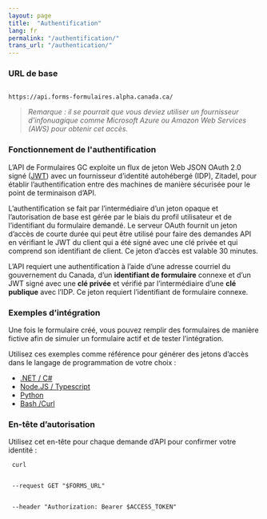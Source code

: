 ```yaml
---
layout: page
title:  "Authentification"
lang: fr
permalink: "/authentification/"
trans_url: "/authentication/"
---
```


### URL de base

<code>
https://api.forms-formulaires.alpha.canada.ca/
</code>


> _Remarque : il se pourrait que vous deviez utiliser un fournisseur d’infonuagique comme Microsoft Azure ou Amazon Web Services (AWS) pour obtenir cet accès._

### Fonctionnement de l'authentification

L’API de Formulaires GC exploite un flux de jeton Web JSON OAuth 2.0 signé ([JWT](https://jwt.io/)) avec un fournisseur d’identité autohébergé (IDP), Zitadel, pour établir l’authentification entre des machines de manière sécurisée pour le point de terminaison d’API. 

L’authentification se fait par l’intermédiaire d’un jeton opaque et l’autorisation de base est gérée par le biais du profil utilisateur et de l’identifiant du formulaire demandé. Le serveur OAuth fournit un jeton d’accès de courte durée qui peut être utilisé pour faire des demandes API en vérifiant le JWT du client qui a été signé avec une clé privée et qui comprend son identifiant de client. Ce jeton d’accès est valable 30 minutes. 

L’API requiert une authentification à l’aide d’une adresse courriel du gouvernement du Canada, d’un **identifiant de formulaire** connexe et d’un JWT signé avec une **clé privée** et vérifié par l’intermédiaire d’une **clé publique** avec l’IDP. Ce jeton requiert l’identifiant de formulaire connexe.

### Exemples d’intégration

Une fois le formulaire créé, vous pouvez remplir des formulaires de manière fictive afin de simuler un formulaire actif et de tester l’intégration. 

Utilisez ces exemples comme référence pour générer des jetons d’accès dans le langage de programmation de votre choix :
- [.NET / C#](https://github.com/cds-snc/forms-api/blob/main/examples/dotnet/AccessTokenGenerator.cs)
- [Node.JS / Typescript](https://github.com/cds-snc/forms-api/blob/main/examples/nodejs/accessTokenGenerator.ts)
- [Python](https://github.com/cds-snc/forms-api/blob/main/examples/python/access_token_generator.py)
- [Bash /Curl](https://github.com/cds-snc/forms-api/blob/main/examples/bash/get_access_token.sh)

### En-tête d’autorisation

Utilisez cet en-tête pour chaque demande d’API pour confirmer votre identité :
<code>
<br>
<br> curl \
<br>   --request GET "$FORMS_URL" \
<br>   --header "Authorization: Bearer $ACCESS_TOKEN"
</code>
